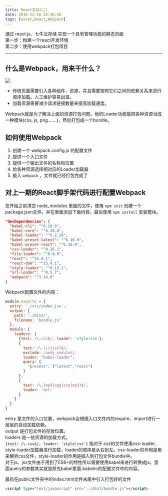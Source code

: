 ```yaml
---
title: React实战(二)
date: 2016-12-16 22:36:56
tags: [asset,React,Webpack]
---
```


通过 react.js、七牛云存储 实现一个具有管理功能的静态页面  
第一步：构建一个react开发环境  
第二步：使用webpack打包项目

<!--more-->

---

## 什么是Webpack，用来干什么？

![](http://of6m03mmi.bkt.clouddn.com/post_16_12_16_react_start.png)
* 传统页面需要引入各种组件、资源，并且需要按照它们之间的依赖关系来进行顺序加载。人工维护容易出错。
* 加载资源需要减少请求链接数量来提高加载速度。

Webpack就是为了解决上面的资源打包问题。他的Loader功能能把各种资源当成一种模块(css, js, png ……)，然后打包成一个bundle。

## 如何使用Webpack

1. 创建一个 webpack.config.js 的配置文件
2. 提供一个入口文件
3. 提供一个输出文件的名称和位置
4. 给各种资源选择相对应的Loader加载器
5. 敲入 `webpack` ，文件就已经打包完成了

## 对上一期的React脚手架代码进行配置Webpack
在开始之前清空 node_modules 里面的文件，使用  `npm init` 创建一个package.json文件，并在里面添加下面内容，最后使用 `npm install` 安装模块。
```Json
"devDependencies": {
  "babel-cli": "^6.18.0",
  "babel-core": "^6.20.0",
  "babel-loader": "^6.2.10",
  "babel-preset-latest": "^6.16.0",
  "babel-preset-react": "^6.16.0",
  "css-loader": "^0.26.1",
  "file-loader": "^0.9.0",
  "react": "^15.4.1",
  "react-dom": "^15.4.1",
  "style-loader": "^0.13.1",
  "url-loader": "^0.5.7",
  "webpack": "^1.14.0"
}
```

Webpack配置文件的内容：
```JavaScript
module.exports = {
  entry: './src/index.jsx',
  output: {
    path: './dist/',
    filename: 'bundle.js'
  },
  module: {
    loaders: [
      {test: /\.css$/, loader: 'style!css'},
      {
        test: /\.(js|jsx)$/,
        exclude: /node_modules/,
        loader: "babel-loader",
        query: {
          "presets": ["latest","react"]
        }
      },
      {
        test: /\.(mp4|ogg|svg|mp3)$/,
        loader: 'url'
      }
    ]
  }
}
```
entry 是文件的入口位置，webpack会根据入口文件内的require、import进行一层层的自动加载依赖。  
output 是打包文件的存放位置。  
loaders 是一些资源的加载方式。  
`{test: /\.css$/, loader: 'style!css'}` 指对于.css的文件使用css-loader、style-loader加载器进行加载，loader的顺序是从右到左。css-loader的作用是用来解析css文件，style-loader的作用是插入到打包文件bundle中。  
对于js、jsx文件由于用到了ES6+的特性所以需要使用babel来进行转换成js。里面query的参数其实就是原先babel里面.babelrc的配置文件中的内容。

最后在public文件夹中的index.html文件末尾中引入打包好的文件
```Html
<script type="text/javascript" src="../dist/bundle.js"></script>
```
